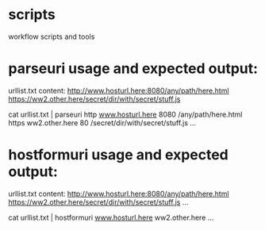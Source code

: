 # scripts
workflow scripts and tools


# parseuri usage and expected output:
  urllist.txt content:
  http://www.hosturl.here:8080/any/path/here.html
  https://ww2.other.here/secret/dir/with/secret/stuff.js


  cat urllist.txt | parseuri
  http    www.hosturl.here  8080   /any/path/here.html
  https   ww2.other.here    80    /secret/dir/with/secret/stuff.js
  ...

# hostformuri usage and expected output:
  urllist.txt content:
  http://www.hosturl.here:8080/any/path/here.html
  https://ww2.other.here/secret/dir/with/secret/stuff.js
  ...

  cat urllist.txt | hostformuri
  www.hosturl.here
  ww2.other.here
  ...
